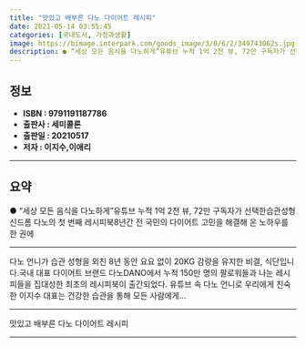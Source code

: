 ```yaml
---
title: "맛있고 배부른 다노 다이어트 레시피"
date: 2021-05-14 03:55:45
categories: [국내도서, 가정과생활]
image: https://bimage.interpark.com/goods_image/3/0/6/2/349743062s.jpg
description: ● “세상 모든 음식을 다노하게”유튜브 누적 1억 2천 뷰, 72만 구독자가 선택한습관성형 신드롬 다노의 첫 번째 레시피북8년간 전 국민의 다이어트 고민을 해결해 온 노하우를 한 권에
---
```


## **정보**

- **ISBN : 9791191187786**
- **출판사 : 세미콜론**
- **출판일 : 20210517**
- **저자 : 이지수,이애리**

------



## **요약**

●  “세상 모든 음식을 다노하게”유튜브 누적 1억 2천 뷰, 72만 구독자가 선택한습관성형 신드롬 다노의 첫 번째 레시피북8년간 전 국민의 다이어트 고민을 해결해 온 노하우를 한 권에

------

다노 언니가 습관 성형을 외친 8년 동안
요요 없이 20KG 감량을 유지한 비결, 식단입니다.국내 대표 다이어트 브랜드 다노DANO에서 누적 150만 명의 팔로워들과 나눈 레시피들을 집대성한 최초의 레시피북이 출간되었다. 유튜브 속 다노 언니로 우리에게 친숙한 이지수 대표는 건강한 습관을 통해 모든 사람에게... 

------


맛있고 배부른 다노 다이어트 레시피 

------


